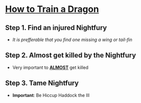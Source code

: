 # <ins>How to Train a Dragon</ins>
## Step 1. Find an injured Nightfury
* _It is prefferable that you find one missing a wing or tail-fin_
## Step 2. Almost get killed by the Nightfury
* Very important to <ins>**ALMOST**</ins> get killed
## Step 3. Tame Nightfury
* **Important**: Be Hiccup Haddock the III
  
